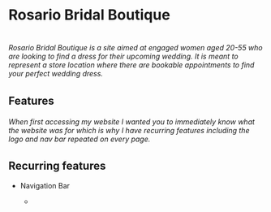 <h1> Rosario Bridal Boutique <h1>
<h6>  Rosario Bridal Boutique is a site aimed at engaged women aged 20-55 who are looking to find a dress for their upcoming wedding. It is meant to represent a store location where there are bookable appointments to find your perfect wedding dress. </h6> 
 <h2> Features </h2>
 <h6> When first accessing my website I wanted you to immediately know what the website was for which is why I have recurring features including the logo and nav bar repeated on every page. </h6>

 <h2> Recurring features</h2>
 <ul> 
   <li> Navigation Bar </li>
     <ul> 
      <li>
 </ul>
  
   
